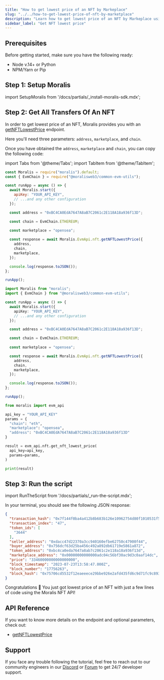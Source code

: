 ```yaml
---
title: "How to get lowest price of an NFT by Markeplace"
slug: "../../how-to-get-lowest-price-of-nft-by-marketplace"
description: "Learn how to get lowest price of an NFT by Markeplace using the Moralis NFT API."
sidebar_label: "Get NFT lowest price"
---
```


## Prerequisites

Before getting started, make sure you have the following ready:

- Node v.14+ or Python
- NPM/Yarn or Pip

## Step 1: Setup Moralis

import SetupMoralis from '/docs/partials/\_install-moralis-sdk.mdx';

<SetupMoralis node="moralis @moralisweb3/common-evm-utils" python="moralis" />

## Step 2: Get All Transfers Of An NFT

In order to get lowest price of an NFT, Moralis provides you with an [getNFTLowestPrice](/web3-data-api/evm/reference/get-nft-lowest-price) endpoint.

Here you'll need three parameters: `address`, `marketplace`, and `chain`.

Once you have obtained the `address`, `marketplace` and `chain`, you can copy the following code:

import Tabs from '@theme/Tabs';
import TabItem from '@theme/TabItem';

<Tabs groupId="programming-language">
  <TabItem value="javascript" label="index.js (JavaScript)" default>

```javascript index.js
const Moralis = require("moralis").default;
const { EvmChain } = require("@moralisweb3/common-evm-utils");

const runApp = async () => {
  await Moralis.start({
    apiKey: "YOUR_API_KEY",
    // ...and any other configuration
  });

  const address = "0xBC4CA0EdA7647A8aB7C2061c2E118A18a936f13D";

  const chain = EvmChain.ETHEREUM;
  
  const marketplace = "opensea";

  const response = await Moralis.EvmApi.nft.getNFTLowestPrice({
    address,
    chain,
    marketplace,
  });

  console.log(response.toJSON());
};

runApp();
```

</TabItem>
<TabItem value="typescript" label="index.ts (TypeScript)">

```typescript index.ts
import Moralis from "moralis";
import { EvmChain } from "@moralisweb3/common-evm-utils";

const runApp = async () => {
  await Moralis.start({
    apiKey: "YOUR_API_KEY",
    // ...and any other configuration
  });

  const address = "0xBC4CA0EdA7647A8aB7C2061c2E118A18a936f13D";

  const chain = EvmChain.ETHEREUM;
  
  const marketplace = "opensea";

  const response = await Moralis.EvmApi.nft.getNFTLowestPrice({
    address,
    chain,
    marketplace,
  });

  console.log(response.toJSON());
};

runApp();
```

</TabItem>
<TabItem value="python" label="index.py (Python)">

```python index.py
from moralis import evm_api

api_key = "YOUR_API_KEY"
params = {
  "chain": "eth",
  "marketplace": "opensea",
  "address": "0xBC4CA0EdA7647A8aB7C2061c2E118A18a936f13D"
}

result = evm_api.nft.get_nft_lowest_price(
  api_key=api_key,
  params=params,
)

print(result)
```

</TabItem>
</Tabs>

## Step 3: Run the script

import RunTheScript from '/docs/partials/\_run-the-script.mdx';

<RunTheScript />

In your terminal, you should see the following JSON response:

```json
{
  "transaction_hash": "0x7f144f0ba4a412b8b683b126e10962754d80f1010531f57f425e499c23983c9a",
  "transaction_index": "47",
  "token_ids": [
    "3644"
  ],
  "seller_address": "0xdacc47d22370a3cc940160efbe62750c47900f44",
  "buyer_address": "0x756dcf63d25ba456c492a892db61719e5861a872",
  "token_address": "0xbc4ca0eda7647a8ab7c2061c2e118a18a936f13d",
  "marketplace_address": "0x00000000000000adc04c56bf30ac9d3c0aaf14dc",
  "price": "33460000000000000000",
  "block_timestamp": "2023-07-23T13:58:47.000Z",
  "block_number": "17756263",
  "block_hash": "0x75706cd5532f12eaeeece29bbe926e2afd435fd6c9d71fc9c893094bd751dc14"
}
```

Congratulations 🥳 You just got lowest price of an NFT with just a few lines of code using the Moralis NFT API!

## API Reference

If you want to know more details on the endpoint and optional parameters, check out:

- [getNFTLowestPrice](/web3-data-api/evm/reference/get-nft-lowest-price)

## Support

If you face any trouble following the tutorial, feel free to reach out to our community engineers in our [Discord](https://moralis.io/discord) or [Forum](https://forum.moralis.io) to get 24/7 developer support.
